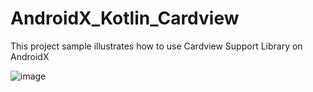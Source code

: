 # AndroidX_Kotlin_Cardview
This project sample illustrates how to use Cardview Support Library on AndroidX 


![image](https://user-images.githubusercontent.com/15770062/93708575-d522bb00-fb50-11ea-85ad-a994fedfcbb3.png)
